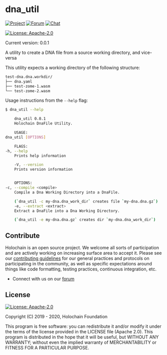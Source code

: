 # dna_util

[![Project](https://img.shields.io/badge/project-holochain-blue.svg?style=flat-square)](http://holochain.org/)
[![Forum](https://img.shields.io/badge/chat-forum%2eholochain%2enet-blue.svg?style=flat-square)](https://forum.holochain.org)
[![Chat](https://img.shields.io/badge/chat-chat%2eholochain%2enet-blue.svg?style=flat-square)](https://chat.holochain.org)

[![License: Apache-2.0](https://img.shields.io/badge/License-Apache%202.0-blue.svg)](https://www.apache.org/licenses/LICENSE-2.0)

Current version: 0.0.1

A utility to create a DNA file from a source working directory, and vice-versa

This utility expects a working directory of the following structure:
```sh
test-dna.dna.workdir/
├── dna.yaml
├── test-zome-1.wasm
└── test-zome-2.wasm
```
Usage instructions from the `--help` flag:
```sh
$ dna_util --help

    dna_util 0.0.1
    Holochain DnaFile Utility.

    USAGE:
dna_util [OPTIONS]

    FLAGS:
-h, --help
    Prints help information

    -V, --version
    Prints version information


    OPTIONS:
-c, --compile <compile>
    Compile a Dna Working Directory into a DnaFile.

    (`dna_util -c my-dna.dna_work_dir` creates file `my-dna.dna.gz`)
    -e, --extract <extract>
    Extract a DnaFile into a Dna Working Directory.

    (`dna_util -e my-dna.dna.gz` creates dir `my-dna.dna_work_dir`)
```

## Contribute
Holochain is an open source project.  We welcome all sorts of participation and are actively working on increasing surface area to accept it.  Please see our [contributing guidelines](/CONTRIBUTING.md) for our general practices and protocols on participating in the community, as well as specific expectations around things like code formatting, testing practices, continuous integration, etc.

* Connect with us on our [forum](https://forum.holochain.org)

## License
[![License: Apache-2.0](https://img.shields.io/badge/License-Apache%202.0-blue.svg)](https://www.apache.org/licenses/LICENSE-2.0)

Copyright (C) 2019 - 2020, Holochain Foundation

This program is free software: you can redistribute it and/or modify it under the terms of the license
provided in the LICENSE file (Apache 2.0).  This program is distributed in the hope that it will be useful,
but WITHOUT ANY WARRANTY; without even the implied warranty of MERCHANTABILITY or FITNESS FOR A PARTICULAR
PURPOSE.
